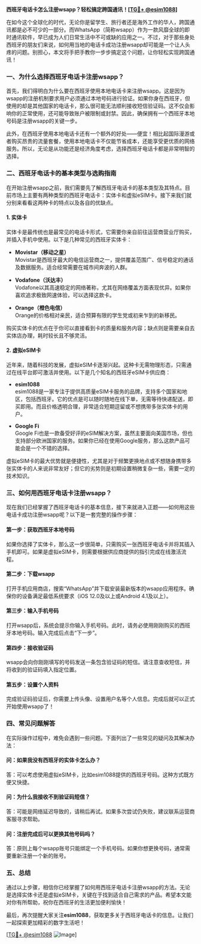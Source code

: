 **西班牙电话卡怎么注册wsapp？轻松搞定跨国通讯！[[TG💪+ @esim1088](https://t.me/s/esim1088)]**

在如今这个全球化的时代，无论你是留学生、旅行者还是海外工作的华人，跨国通讯都是必不可少的一部分。而WhatsApp（简称wsapp）作为一款风靡全球的即时通讯软件，早已成为人们日常生活中不可或缺的应用之一。不过，对于那些身处西班牙的朋友们来说，如何用当地的电话卡成功注册wsapp却可能是一个让人头疼的问题。别担心，本文将手把手教你一步步搞定这个问题，让你轻松实现跨国通讯！

### **一、为什么选择西班牙电话卡注册wsapp？**

首先，我们得明白为什么要在西班牙使用本地电话卡来注册wsapp。这是因为wsapp的注册机制要求用户必须通过本地号码进行验证。如果你身在西班牙，但使用的却是其他国家的电话卡，那么很可能无法顺利接收短信验证码。这不仅会影响你的正常使用，还可能导致账户被限制或封禁。因此，确保拥有一个西班牙本地号码是注册wsapp的关键一步。

此外，在西班牙使用本地电话卡还有一个额外的好处——便宜！相比起国际漫游或者购买昂贵的流量套餐，使用本地电话卡不仅能节省成本，还能享受更优质的网络服务。所以，无论是从功能还是经济角度考虑，选择西班牙电话卡都是非常明智的选择。

### **二、西班牙电话卡的基本类型与选购指南**

在开始注册wsapp之前，我们需要先了解西班牙电话卡的基本类型及其特点。目前市场上主要有两种类型的西班牙电话卡：实体卡和虚拟eSIM卡。接下来我们就分别来看看这两种卡的特点以及各自的优缺点。

#### **1. 实体卡**
实体卡是最传统也是最常见的电话卡形式，它需要你亲自前往运营商营业厅购买，并插入手机中使用。以下是几种常见的西班牙实体卡：

- **Movistar（移动之星）**  
  Movistar是西班牙最大的电信运营商之一，提供覆盖范围广、信号稳定的通话及数据服务。适合经常需要在城市间奔波的人群。
  
- **Vodafone（沃达丰）**  
  Vodafone以其高速稳定的网络著称，尤其在网络覆盖方面表现优异。如果你喜欢追求极致网速体验，可以选择这款卡。
  
- **Orange（橙色电信）**  
  Orange的价格相对亲民，适合预算有限的学生党或初来乍到的新移民。

购买实体卡的优点在于你可以直接看到卡的质量和服务内容；缺点则是需要亲自去实体店办理，耗时较长且不够灵活。

#### **2. 虚拟eSIM卡**
近年来，随着科技的发展，虚拟eSIM卡逐渐兴起。这种卡无需物理形态，只需通过在线平台即可激活并使用。以下是几个知名的西班牙eSIM卡供应商：

- **esim1088**  
  esim1088是一家专注于提供高质量eSIM卡服务的品牌，支持多个国家和地区，包括西班牙。它的优点是可以随时随地在线下单，无需等待快递配送，即买即用。而且价格透明合理，非常适合短期逗留或不想携带多张实体卡的用户。

- **Google Fi**  
  Google Fi也是一款备受好评的eSIM解决方案，虽然主要面向美国市场，但也支持部分欧洲国家的服务。如果你已经在使用Google服务，那么这款产品可能会是一个不错的选择。

虚拟eSIM卡的最大优势就是便捷性，尤其是对于频繁更换地点或不想随身携带多张实体卡的人来说非常友好；但它的劣势则是初期设置稍微复杂一些，需要一定的技术知识。

### **三、如何用西班牙电话卡注册wsapp？**

现在我们已经掌握了西班牙电话卡的基本信息，接下来就进入正题——如何用这些电话卡成功注册wsapp呢？以下是一套完整的操作步骤：

#### **第一步：获取西班牙本地号码**
如果你选择了实体卡，那么这一步很简单，只需购买一张西班牙电话卡并将其插入手机即可。如果是虚拟eSIM卡，则需要根据供应商提供的指引完成在线激活流程。

#### **第二步：下载wsapp**
打开手机应用商店，搜索“WhatsApp”并下载安装最新版本的wsapp应用程序。确保你的设备满足最低系统要求（iOS 12.0及以上或Android 4.1及以上）。

#### **第三步：输入手机号码**
打开wsapp后，系统会提示你输入手机号码。此时，请务必使用刚刚购买的西班牙本地号码。输入完成后点击“下一步”。

#### **第四步：接收验证码**
wsapp会向你刚刚填写的号码发送一条包含验证码的短信。请注意查收短信，并将收到的验证码填入指定位置。

#### **第五步：设置个人资料**
完成验证码验证后，你需要上传头像、设置用户名等个人信息。完成后就可以正式开始使用wsapp了！

### **四、常见问题解答**

在实际操作过程中，难免会遇到一些问题。下面列出了一些常见的疑问及其解决办法：

#### **问：如果我没有西班牙的实体卡怎么办？**
答：可以考虑使用虚拟eSIM卡，比如esim1088提供的西班牙号码。这种方式既方便又快捷。

#### **问：为什么我接收不到验证码短信？**
答：可能是网络延迟导致的，请稍后再试。如果多次尝试仍失败，建议联系运营商客服寻求帮助。

#### **问：注册完成后可以更换其他号码吗？**
答：原则上每个wsapp账号只能绑定一个手机号码。如果你想更换号码，通常需要重新注册一个新的账号。

### **五、总结**

通过以上步骤，相信你已经掌握了如何用西班牙电话卡注册wsapp的方法。无论是选择实体卡还是虚拟eSIM卡，关键在于找到适合自己需求的产品。希望本文能对你有所帮助，祝你在西班牙的生活更加便利愉快！

最后，再次提醒大家关注**esim1088**，获取更多关于西班牙电话卡的信息。让我们一起探索更加精彩的数字生活吧！

[[TG💪+ @esim1088](https://t.me/s/esim1088) ![Image](https://i.postimg.cc/4NQfJmqS/Snipaste-2025-05-13-00-14-12.png)]
